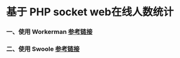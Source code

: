 # 基于 PHP socket web在线人数统计

###  一、使用 Workerman [参考链接](http://www.workerman.net/)

###  二、使用 Swoole [参考链接](https://www.swoole.com/)